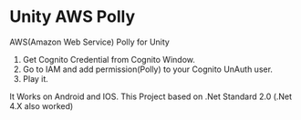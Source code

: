 # Unity AWS Polly
 AWS(Amazon Web Service) Polly for Unity

1. Get Cognito Credential from Cognito Window.
2. Go to IAM and add permission(Polly) to your Cognito UnAuth user.
3. Play it.


It Works on Android and IOS. This Project based on .Net Standard 2.0 (.Net 4.X also worked)
